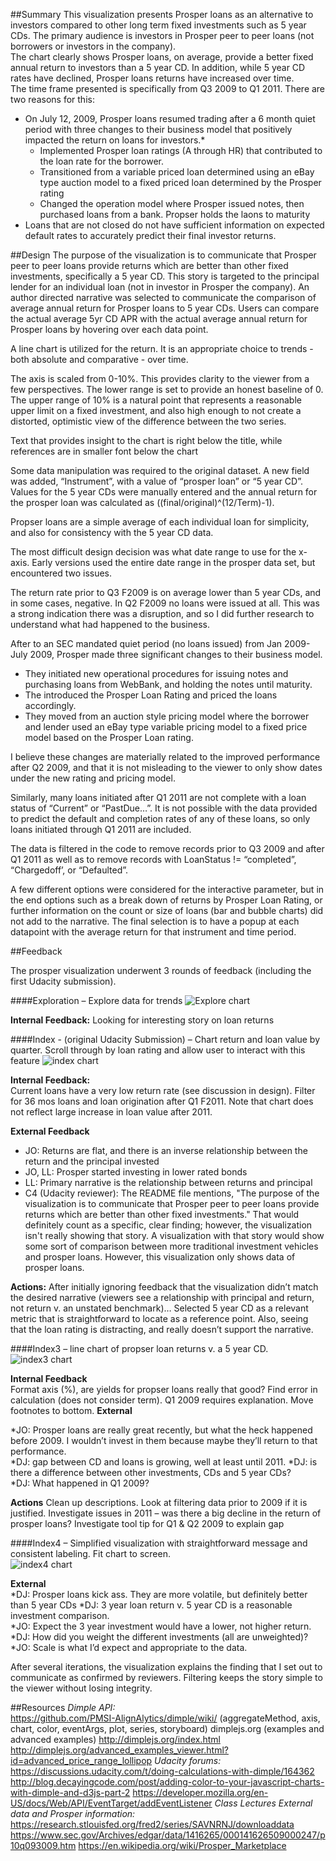 ##Summary
This visualization presents Prosper loans as an alternative to investors compared to other long term fixed investments such as 5 year CDs.  The primary audience is investors in Prosper peer to peer loans (not borrowers or investors in the company).  
The chart clearly shows Prosper loans, on average, provide a better fixed annual return to investors than a 5 year CD.  In addition, while 5 year CD rates have declined, Prosper loans returns have increased over time.  
The time frame presented is specifically from Q3 2009 to Q1 2011.  There are two reasons for this:  
* On July 12,  2009, Prosper loans resumed trading after a 6 month quiet period with three changes to their business model that positively impacted the return on loans for investors.* 
	* Implemented Prosper loan ratings (A through HR) that contributed to the loan rate for the borrower.
	* Transitioned from a variable priced loan determined using an eBay type auction model to a fixed priced loan determined by the Prosper rating
	* Changed the operation model where Prosper issued notes, then purchased loans from a bank.  Propser holds the laons to maturity
* Loans that are not closed do not have sufficient information on expected default rates to accurately predict their final investor returns.    

##Design
The purpose of the visualization is to communicate that Prosper peer to peer loans provide returns which are better than other fixed investments, specifically a 5 year CD.  This story is targeted to the principal lender for an individual loan (not in investor in Prosper the company).  An author directed narrative was selected to communicate the comparison of average annual return for Prosper loans to 5 year CDs.  Users can compare the actual average 5yr CD APR with the actual average annual return for Prosper loans by hovering over each data point.  

A line chart is utilized for the return.  It is an appropriate choice to trends - both absolute and comparative - over time.   

The axis is scaled from 0-10%.  This provides clarity to the viewer from a few perspectives.  The lower range is set to provide an honest baseline of 0.  The upper range of 10% is a natural point that represents a reasonable upper limit on a fixed investment, and also high enough to not create a distorted, optimistic view of the difference between the two series.   

Text that provides insight to the chart is right below the title, while references are in smaller font below the chart

Some data manipulation was required to the original dataset.  A new field was added, “Instrument”, with a value of “prosper loan” or “5 year CD”.  Values for the 5 year CDs were manually entered and the annual return for the prosper loan was calculated as ((final/original)^(12/Term)-1).  

Propser loans are a simple average of each individual loan for simplicity, and also for consistency with the 5 year CD data.  

The most difficult design decision was what date range to use for the x-axis.  Early versions used the entire date range in the prosper data set, but encountered two issues. 

The return rate prior to Q3 F2009 is on average lower than 5 year CDs, and in some cases, negative.  In Q2 F2009 no loans were issued at all.  This was a strong indication there was a disruption, and so I did further research to understand what had happened to the business.  

After to an SEC mandated quiet period (no loans issued) from Jan 2009-July 2009, Prosper made three significant changes to their business model.  
* They initiated new operational procedures for issuing notes and purchasing loans from WebBank, and holding the notes until maturity.
* The introduced the Prosper Loan Rating and priced the loans accordingly.
* They moved from an auction style pricing model where the borrower and lender used an eBay type variable pricing model to a fixed price model based on the Prosper Loan rating.  

I believe these changes are materially related to the improved performance after Q2 2009, and that it is not misleading to the viewer to only show dates under the new rating and pricing model.  

Similarly, many loans initiated after Q1 2011 are not complete with a loan status of “Current” or “PastDue…”.  It is not possible with the data provided to predict the default and completion rates of any of these loans, so only loans initiated through Q1 2011 are included.  

The data is filtered in the code to remove records prior to Q3 2009 and after Q1 2011 as well as to remove records with LoanStatus != “completed”, “Chargedoff’, or “Defaulted”.  

A few different options were considered for the interactive parameter, but in the end options such as a break down of returns by Prosper Loan Rating, or further information on the count or size of loans (bar and bubble charts) did not add to the narrative.  The final selection is to have a popup at each datapoint with the average return for that instrument and time period.  

##Feedback

The prosper visualization underwent 3 rounds of feedback (including the first Udacity submission).  

####Exploration – Explore data for trends
![Explore chart](images/Explore.png)
 
**Internal Feedback:**	Looking for interesting story on loan returns


####Index - (original Udacity Submission) – Chart return and loan value by quarter.  Scroll through by loan rating and allow user to interact with this feature
![index chart](images/index.png)
 

**Internal Feedback:**	
Current loans have a very low return rate (see discussion in design).  Filter for 36 mos loans and loan origination after Q1 F2011.  Note that chart does not reflect large increase in loan value after 2011.  

**External Feedback**	
* JO:  Returns are flat, and there is an inverse relationship between the return and the principal invested
* JO, LL:  Prosper started investing in lower rated bonds
* LL:  Primary narrative is the relationship between returns and principal
* C4 (Udacity reviewer):  The README file mentions, "The purpose of the visualization is to communicate that Prosper peer to peer loans provide returns which are better than other fixed investments."
That would definitely count as a specific, clear finding; however, the visualization isn't really showing that story. A visualization with that story would show some sort of comparison between more traditional investment vehicles and prosper loans. However, this visualization only shows data of prosper loans.

**Actions:**	After initially ignoring feedback that the visualization didn’t match the desired narrative (viewers see a relationship with principal and return, not return v. an unstated benchmark)…  Selected 5 year CD as a relevant metric that is straightforward to locate as a reference point.  Also, seeing that the loan rating is distracting, and really doesn’t support the narrative.  


####Index3 – line chart of propser loan returns v. a 5 year CD.  
![index3 chart](images/Index3.png)
 
**Internal Feedback**	
Format axis (%), are yields for propser loans really that good?  Find error in calculation (does not consider term).  Q1 2009 requires explanation.  Move footnotes to bottom.
**External**

*JO:  Prosper loans are really great recently, but what the heck happened before 2009.  I wouldn’t invest in them because maybe they’ll return to that performance.  
*DJ:  gap between CD and loans is growing, well at least until 2011.
*DJ:  is there a difference between other investments, CDs and 5 year CDs?  
*DJ:  What happened in Q1 2009?

**Actions**	Clean up descriptions.  Look at filtering data prior to 2009 if it is justified.  Investigate issues in 2011 – was there a big decline in the return of prosper loans?  Investigate tool tip for Q1 & Q2 2009 to explain gap

####Index4 – Simplified visualization with straightforward message and consistent labeling.  Fit chart to screen.  
![index4 chart](images/Index4.png)
 
**External**	
*DJ:  Prosper loans kick ass.  They are more volatile, but definitely better than 5 year CDs
*DJ:  3 year loan return v. 5 year CD is a reasonable investment comparison.  
*JO:  Expect the 3 year investment would have a lower, not higher return.
*DJ:  How did you weight the different investments (all are unweighted)?
*JO:  Scale is what I’d expect and appropriate to the data.  

After several iterations, the visualization explains the finding that I set out to communicate as confirmed by reviewers.  Filtering keeps the story simple to the viewer without losing integrity.  

##Resources
*Dimple API:*  
https://github.com/PMSI-AlignAlytics/dimple/wiki/ (aggregateMethod, axis, chart, color, eventArgs, plot, series, storyboard)
dimplejs.org (examples and advanced examples)
http://dimplejs.org/index.html 
http://dimplejs.org/advanced_examples_viewer.html?id=advanced_price_range_lollipop
*Udacity forums:*
https://discussions.udacity.com/t/doing-calculations-with-dimple/164362
http://blog.decayingcode.com/post/adding-color-to-your-javascript-charts-with-dimple-and-d3js-part-2
https://developer.mozilla.org/en-US/docs/Web/API/EventTarget/addEventListener
*Class Lectures*
*External data and Prosper information:*
https://research.stlouisfed.org/fred2/series/SAVNRNJ/downloaddata
https://www.sec.gov/Archives/edgar/data/1416265/000141626509000247/p10q093009.htm
https://en.wikipedia.org/wiki/Prosper_Marketplace
